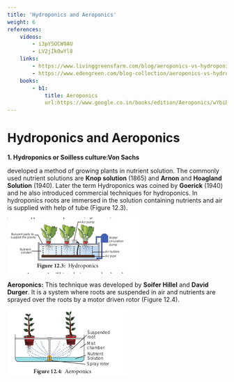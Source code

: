 ```yaml
---
title: 'Hydroponics and Aeroponics'
weight: 6
references:
    videos:
        - i3pY5OCW9AU
        - LV2jIkOwYl8
    links:
        - https://www.livinggreensfarm.com/blog/aeroponics-vs-hydroponics
        - https://www.edengreen.com/blog-collection/aeroponics-vs-hydroponics-explained
    books:
        - b1:
            title: Aeroponics
            url:https://www.google.co.in/books/edition/Aeroponics/wYbiDwAAQBAJ?hl=en&gbpv=0 
---
```


#  Hydroponics and Aeroponics 

**1. Hydroponics or Soilless culture:Von Sachs** 

developed a method of growing plants in nutrient solution. The commonly used nutrient solutions are **Knop solution** (1865) and **Arnon** and **Hoagland** **Solution** (1940). Later the term Hydroponics was coined by **Goerick** (1940) and he also introduced commercial techniques for hydroponics. In hydroponics roots are immersed in the solution containing nutrients and air is supplied with help of tube (Figure 12.3).

![: Hydroponics](12.5.png)

**Aeroponics:** This technique was developed by **Soifer Hillel** and **David Durger**. It is a system where roots are suspended in air and nutrients are sprayed over the roots by a motor driven rotor (Figure 12.4).

![ Aeroponics ## Nitrogen Fixation](12.6.png "")
